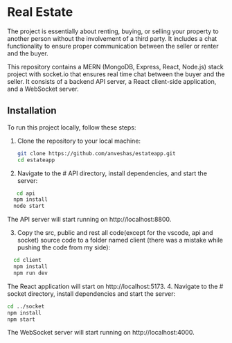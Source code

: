 # Real Estate

The project is essentially about renting, buying, or selling your property to another person without the involvement of a third party. It includes a chat functionality to ensure proper communication between the seller or renter and the buyer.

This repository contains a MERN (MongoDB, Express, React, Node.js) stack project with socket.io that ensures real time chat between the buyer and the seller. It consists of a backend API server, a React client-side application, and a WebSocket server.

## Installation

To run this project locally, follow these steps:

1. Clone the repository to your local machine:
   ```bash
   git clone https://github.com/anveshas/estateapp.git
   cd estateapp
   ```
2. Navigate to the # API directory, install dependencies, and start the server:
```bash
   cd api
  npm install
  node start
```
The API server will start running on http://localhost:8800.

3. Copy the src, public and rest all code(except for the vscode, api and socket) source code to a folder named client (there was a mistake while pushing the code from my side):

```bash
  cd client
  npm install
  npm run dev
```
The React application will start on http://localhost:5173.
4. Navigate to the # socket directory, install dependencies and start the server:
  ```bash
  cd ../socket
  npm install
  npm start
```
The WebSocket server will start running on http://localhost:4000.
